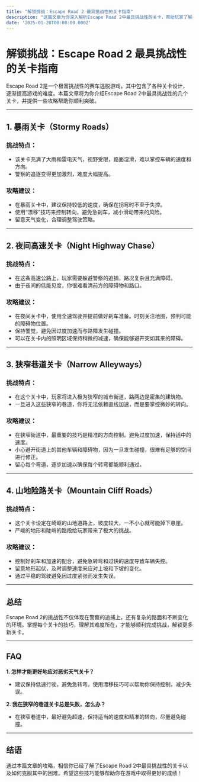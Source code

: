 ```yaml
---
title: "解锁挑战：Escape Road 2 最具挑战性的关卡指南"
description: "这篇文章为你深入解析Escape Road 2中最具挑战性的关卡，帮助玩家了解如何突破困难，解锁新的关卡，并通过技巧战胜游戏中的难题。"
date: '2025-01-20T00:00:00.000Z'
---
```


# 解锁挑战：Escape Road 2 最具挑战性的关卡指南

Escape Road 2是一个极富挑战性的赛车逃脱游戏，其中包含了各种关卡设计，逐渐提高游戏的难度。本篇文章将为你介绍Escape Road 2中最具挑战性的几个关卡，并提供一些攻略帮助你顺利突破。

---

## 1. **暴雨关卡（Stormy Roads）**

### 挑战特点：
- 该关卡充满了大雨和雷电天气，视野受限，路面湿滑，难以掌控车辆的速度和方向。
- 警察的追逐变得更加激烈，难度大幅提高。

### 攻略建议：
- 在暴雨关卡中，建议保持较低的速度，确保在拐弯时不至于失控。
- 使用“漂移”技巧来控制转向，避免急刹车，减小滑动带来的风险。
- 留意天气变化，合理调整驾驶策略。

---

## 2. **夜间高速关卡（Night Highway Chase）**

### 挑战特点：
- 在这条高速公路上，玩家需要躲避警察的追捕，路况复杂且充满障碍。
- 由于夜间的低能见度，你很难看清前方的障碍物和路口。

### 攻略建议：
- 在夜间关卡中，使用全速驾驶并提前做好刹车准备。时刻关注地图，预判可能的障碍物位置。
- 保持警觉，避免因过度加速而与路障发生碰撞。
- 可以在关卡内的照明区域保持稍微的减速，确保能够避开突如其来的障碍。

---

## 3. **狭窄巷道关卡（Narrow Alleyways）**

### 挑战特点：
- 在这个关卡中，玩家将进入极为狭窄的城市街道，路两边是密集的建筑物。
- 一旦进入这些狭窄的巷道，你将无法依赖直线加速，而是要掌控微妙的转向。

### 攻略建议：
- 在狭窄街道中，最重要的技巧是精准的方向控制。避免过度加速，保持适中的速度。
- 小心避开街道上的其他车辆和障碍物，因为一旦发生碰撞，很难有足够的空间进行修正。
- 留心每个弯道，逐步加速以确保每个转弯都能顺利通过。

---

## 4. **山地险路关卡（Mountain Cliff Roads）**

### 挑战特点：
- 这个关卡设定在崎岖的山地道路上，坡度较大，一不小心就可能掉下悬崖。
- 严峻的地形和陡峭的路段给玩家带来了极大的挑战。

### 攻略建议：
- 控制好刹车和加速的配合，避免急转弯和过快的速度导致车辆失控。
- 留意地形起伏，及时调整速度来应对上坡和下坡的变化。
- 通过平稳的驾驶避免因过度紧张而发生失误。

---

## 总结

Escape Road 2的挑战性不仅体现在警察的追捕上，还有复杂的路面和不断变化的环境。掌握每个关卡的技巧，理解其难度所在，才能够顺利完成挑战，解锁更多新关卡。

---

## FAQ

**1. 怎样才能更好地应对恶劣天气关卡？**  
   - 建议保持低速行驶，避免急转弯。使用漂移技巧可以帮助你保持控制，减少失误。

**2. 我在狭窄的巷道关卡总是失败，怎么办？**  
   - 在狭窄巷道中，最好避免超速，保持适当的速度和精准的转向，尽量避免碰撞。

---

## 结语

通过本篇文章的攻略，相信你已经了解了Escape Road 2中最具挑战性的关卡以及如何克服其中的困难。希望这些技巧能够帮助你在游戏中取得更好的成绩！
